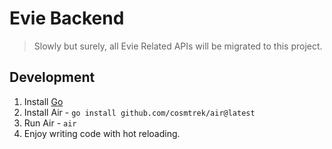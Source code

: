 # Evie Backend

> Slowly but surely, all Evie Related APIs will be migrated to this project.

## Development

1. Install [Go](https://golang.org/doc/install)
1. Install Air - `go install github.com/cosmtrek/air@latest`
1. Run Air - `air`
1. Enjoy writing code with hot reloading.
